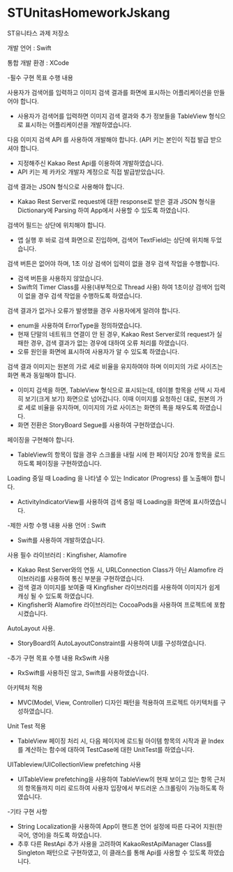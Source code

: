 # STUnitasHomeworkJskang
ST유니타스 과제 저장소

개발 언어 : Swift


통합 개발 환경 : XCode

-필수 구현 목표 수행 내용

사용자가 검색어를 입력하고 이미지 검색 결과를 화면에 표시하는 어플리케이션을 만들어야 합니다.

* 사용자가 검색어를 입력하면 이미지 검색 결과와 추가 정보들을 TableView 형식으로 표시하는 어플리케이션을 개발하였습니다.

다음 이미지 검색 API 를 사용하여 개발해야 합니다. (API 키는 본인이 직접 발급 받으셔야 합니다.
  
* 지정해주신 Kakao Rest Api를 이용하여 개발하였습니다.
* API 키는 제 카카오 개발자 계정으로 직접 발급받았습니다.

검색 결과는 JSON 형식으로 사용해야 합니다.
  
* Kakao Rest Server로 request에 대한 response로 받은 결과 JSON 형식을 Dictionary에 Parsing 하여 App에서 사용할 수 있도록 하였습니다.

검색어 필드는 상단에 위치해야 합니다.

* 앱 실행 후 바로 검색 화면으로 진입하며, 검색어 TextField는 상단에 위치해 두었습니다.
    
검색 버튼은 없어야 하며, 1초 이상 검색어 입력이 없을 경우 검색 작업을 수행합니다.

* 검색 버튼을 사용하지 않았습니다.
* Swift의 Timer Class를 사용(내부적으로 Thread 사용) 하여 1초이상 검색어 입력이 없을 경우 검색 작업을 수행하도록 하였습니다.
    
검색 결과가 없거나 오류가 발생했을 경우 사용자에게 알려야 합니다.

* enum을 사용하여 ErrorType을 정의하였습니다.
* 현재 단말의 네트워크 연결이 안 된 경우, Kakao Rest Server로의 request가 실패한 경우, 검색 결과가 없는 경우에 대하여 오류 처리를 하였습니다.
* 오류 원인을 화면에 표시하여 사용자가 알 수 있도록 하였습니다.
    
검색 결과 이미지는 원본의 가로 세로 비율을 유지하여야 하며 이미지의 가로 사이즈는 화면 폭과 동일해야 합니다.

* 이미지 검색을 하면, TableView 형식으로 표시되는데, 테이블 항목을 선택 시 자세히 보기(크게 보기) 화면으로 넘어갑니다. 이때 이미지를 요청하신 대로, 원본의 가로 세로 비율을 유지하며, 이미지의 가로 사이즈는 화면의 폭을 채우도록 하였습니다.
* 화면 전환은 StoryBoard Segue를 사용하여 구현하였습니다.
    
페이징을 구현해야 합니다.

* TableView의 항목이 많을 경우 스크롤을 내릴 시에 한 페이지당 20개 항목을 로드하도록 페이징을 구현하였습니다.

Loading 중일 때 Loading 을 나타낼 수 있는 Indicator (Progress) 를 노출해야 합니다.

* ActivityIndicatorView를 사용하여 검색 중일 때 Loading을 화면에 표시하였습니다.

-제한 사항 수행 내용
사용 언어 : Swift

* Swift를 사용하여 개발하였습니다.
    
사용 필수 라이브러리 : Kingfisher, Alamofire

* Kakao Rest Server와의 연동 시, URLConnection Class가 아닌 Alamofire 라이브러리를 사용하여 통신 부분을 구현하였습니다.
* 검색 결과 이미지를 보여줄 때 Kingfisher 라이브러리를 사용하여 이미지가 쉽게 캐싱 될 수 있도록 하였습니다.
* Kingfisher와 Alamofire 라이브러리는 CocoaPods을 사용하여 프로젝트에 포함시켰습니다.
    
AutoLayout 사용.

* StoryBoard의 AutoLayoutConstraint를 사용하여 UI를 구성하였습니다.

-추가 구현 목표 수행 내용
RxSwift 사용

* RxSwift를 사용하진 않고, Swift를 사용하였습니다.
    
아키텍처 적용

* MVC(Model, View, Controller) 디자인 패턴을 적용하여 프로젝트 아키텍처를 구성하였습니다.
    
Unit Test 적용

* TableView 페이징 처리 시, 다음 페이지에 로드될 아이템 항목의 시작과 끝 Index를 계산하는 함수에 대하여 TestCase에 대한 UnitTest를 하였습니다.
    
UITableview/UICollectionView prefetching 사용

* UITableView prefetching을 사용하여 TableView의 현재 보이고 있는 항목 근처의 항목들까지 미리 로드하여 사용자 입장에서 부드러운 스크롤링이 가능하도록 하였습니다.

-기타 구현 사항

* String Localization을 사용하여 App이 핸드폰 언어 설정에 따른 다국어 지원(한국어, 영어)을 하도록 하였습니다.
* 추후 다른 RestApi 추가 사용을 고려하여 KakaoRestApiManager Class를 Singleton 패턴으로 구현하였고, 이 클래스를 통해 Api를 사용할 수 있도록 하였습니다.
